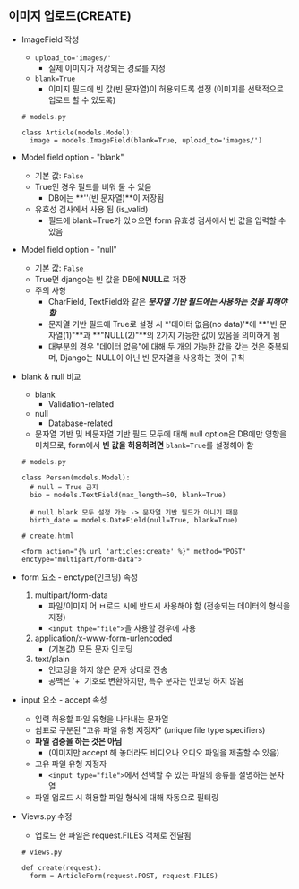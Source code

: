## 이미지 업로드(CREATE)

* ImageField 작성

  * `upload_to='images/'`
    * 실제 이미지가 저장되는 경로를 지정
  * `blank=True`
    * 이미지 필드에 빈 값(빈 문자열)이 허용되도록 설정 (이미지를 선택적으로 업로드 할 수 있도록)

  ```
  # models.py
  
  class Article(models.Model):
  	image = models.ImageField(blank=True, upload_to='images/')
  ```

* Model field option - "blank"

  * 기본 값: `False`
  * True인 경우 필드를 비워 둘 수 있음
    * DB에는 **''(빈 문자열)**이 저장됨
  * 유효성 검사에서 사용 됨 (is_valid)
    * 필드에 blank=True가 있ㅇ으면 form 유효성 검사에서 빈 값을 입력할 수 있음

* Model field option - "null"

  * 기본 값: `False`
  * True면 django는 빈 값을 DB에 **NULL**로 저장
  * 주의 사항
    * CharField, TextField와 같은 ***문자열 기반 필드에는 사용하는 것을 피해야 함***
    * 문자열 기반 필드에 True로 설정 시 *'데이터 없음(no data)'*에 **"빈 문자열(1)"**과 **"NULL(2)"**의 2가지 가능한 값이 있음을 의미하게 됨
    * 대부분의 경우 "데이터 없음"에 대해 두 개의 가능한 값을 갖는 것은 중복되며, Django는 NULL이 아닌 빈 문자열을 사용하는 것이 규칙

* blank & null 비교

  * blank
    * Validation-related
  * null
    * Database-related
  * 문자열 기반 및 비문자열 기반 필드 모두에 대해 null option은 DB에만 영향을 미치므로, form에서 **빈 값을 허용하려면** `blank=True`를 설정해야 함

  ```
  # models.py
  
  class Person(models.Model):
  	# null = True 금지
  	bio = models.TextField(max_length=50, blank=True)
  	
  	# null.blank 모두 설정 가능 -> 문자열 기반 필드가 아니기 때문
  	birth_date = models.DateField(null=True, blank=True)
  ```

  ```
  # create.html
  
  <form action="{% url 'articles:create' %}" method="POST" enctype="multipart/form-data">
  ```

* form 요소 - enctype(인코딩) 속성

  1. multipart/form-data
     * 파일/이미지 어 ㅂ로드 시에 반드시 사용해야 함 (전송되는 데이터의 형식을 지정)
     * `<input thpe="file">`을 사용할 경우에 사용
  2. application/x-www-form-urlencoded
     * (기본값) 모든 문자 인코딩
  3. text/plain
     * 인코딩을 하지 않은 문자 상태로 전송
     * 공백은 '+' 기호로 변환하지만, 특수 문자는 인코딩 하지 않음

* input 요소 - accept 속성

  * 입력 허용할 파일 유형을 나타내는 문자열
  * 쉼표로 구분된 "고유 파일 유형 지정자" (unique file type specifiers)
  * **파일 검증을 하는 것은 아님** 
    * (이미지만 accept 해 놓더라도 비디오나 오디오 파일을 제출할 수 있음)
  * 고유 파일 유형 지정자
    * `<input type="file">`에서 선택할 수 있는 파일의 종류를 설명하는 문자열
  * 파일 업로드 시 허용할 파일 형식에 대해 자동으로 필터링

* Views.py 수정

  * 업로드 한 파일은 request.FILES 객체로 전달됨

  ```
  # views.py
  
  def create(request):
  	form = ArticleForm(request.POST, request.FILES)
  ```

  
